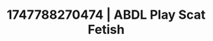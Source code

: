---
categories:
- Wet lips
- Femme domination
- Erotic curves
- Romantasy erotica
- Pillow talk
image: /assets/images/1747788270474.webp
layout: post
seo:
  description: Featured content with sensual ABDL Play, Scat Fetish. HD images available.
  keywords: ABDL Play, Scat Fetish
  og_image: /assets/images/1747788270474.webp
  schema_type: VisualArtwork
tags:
- ABDL Play
- Scat Fetish
- '#1747788270474'
title: 1747788270474 | ABDL Play Scat Fetish
---